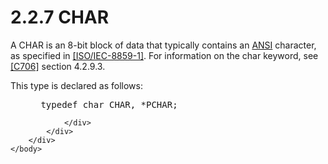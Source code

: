 <html dir="LTR" xmlns:mshelp="http://msdn.microsoft.com/mshelp" xmlns:ddue="http://ddue.schemas.microsoft.com/authoring/2003/5" xmlns:xlink="http://www.w3.org/1999/xlink" xmlns:tool="http://www.microsoft.com/tooltip">
    <head>
        <meta http-equiv="Content-Type" content="text/html; CHARSET=utf-8"></meta>
        <meta name="save" content="history"></meta>
        <title>2.2.7 CHAR</title>
        <xml>
            <mshelp:toctitle title="2.2.7 CHAR"></mshelp:toctitle>
            <mshelp:rltitle title="[MS-DTYP]: CHAR"></mshelp:rltitle>
            <mshelp:keyword index="A" term="77e1033f-b31d-4bd2-b3d5-9f3c9faa22eb"></mshelp:keyword>
            <mshelp:attr name="DCSext.ContentType" value="open specification"></mshelp:attr>
            <mshelp:attr name="AssetID" value="77e1033f-b31d-4bd2-b3d5-9f3c9faa22eb"></mshelp:attr>
            <mshelp:attr name="TopicType" value="kbRef"></mshelp:attr>
            <mshelp:attr name="DCSext.Title" value="[MS-DTYP]: CHAR" />
        </xml>
    </head>
    <body>
        <div id="header">
            <h1 class="heading">2.2.7 CHAR</h1>
        </div>
        <div id="mainSection">
            <div id="mainBody">
                <div id="allHistory" class="saveHistory"></div>
                <div id="sectionSection0" class="section" name="collapseableSection">
                    

<p>A CHAR is an 8-bit block of data that typically contains an <a href="a66edeb1-52a0-4d64-a93b-2f5c833d7d92.md#gt_100cd8a6-5cb1-4895-9de6-e4a3c224a583">ANSI</a> character, as
specified in <a href="https://go.microsoft.com/fwlink/?LinkId=90689">[ISO/IEC-8859-1]</a>.
For information on the char keyword, see <a href="https://go.microsoft.com/fwlink/?LinkId=89824">[C706]</a> section
4.2.9.3. </p>

<p>This type is declared as follows:</p>

<dl>
<dd>
<div><pre> typedef char CHAR, *PCHAR;
</pre></div>
</dd></dl>


                </div>
            </div>
        </div>
    </body>
</html>